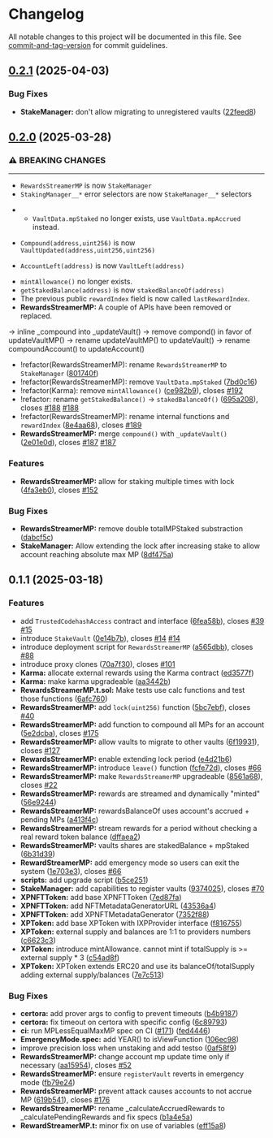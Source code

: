 # Changelog

All notable changes to this project will be documented in this file. See [commit-and-tag-version](https://github.com/absolute-version/commit-and-tag-version) for commit guidelines.

## [0.2.1](https://github.com/vacp2p/staking-reward-streamer/compare/v0.2.0...v0.2.1) (2025-04-03)


### Bug Fixes

* **StakeManager:** don't allow migrating to unregistered vaults ([22feed8](https://github.com/vacp2p/staking-reward-streamer/commit/22feed8dba99ca901829a97d2e1642f7e41be82c))

## [0.2.0](https://github.com/vacp2p/staking-reward-streamer/compare/v0.1.1...v0.2.0) (2025-03-28)


### ⚠ BREAKING CHANGES

* **

- `RewardsStreamerMP` is now `StakeManager`
- `StakingManager__*` error selectors are now `StakeManager__*`
  selectors
* - `VaultData.mpStaked` no longer exists, use `VaultData.mpAccrued`
instead.

- `Compound(address,uint256)` is now `VaultUpdated(address,uint256,uint256)`

- `AccountLeft(address)` is now `VaultLeft(address)`
* `mintAllowance()` no longer exists.
* `getStakedBalance(address)` is now `stakedBalanceOf(address)`
* The previous public `rewardIndex` field is now called `lastRewardIndex`.
* **RewardsStreamerMP:** A couple of APIs have been removed or replaced.

-> inline _compound into _updateVault()
-> remove compond() in favor of updateVaultMP()
-> rename updateVaultMP() to updateVault()
-> rename compoundAccount() to updateAccount()

* !refactor(RewardsStreamerMP): rename `RewardsStreamerMP` to `StakeManager` ([801740f](https://github.com/vacp2p/staking-reward-streamer/commit/801740f74fea983782302d65e5c9c34770b93ae3))
* !refactor(RewardsStreamerMP): remove `VaultData.mpStaked` ([7bd0c16](https://github.com/vacp2p/staking-reward-streamer/commit/7bd0c16872edb44a51e3432528cea5be332ff2bc))
* !refactor(Karma): remove `mintAllowance()` ([ce982b9](https://github.com/vacp2p/staking-reward-streamer/commit/ce982b9ce5033e22bc2e087f8146b7514287cb5c)), closes [#192](https://github.com/vacp2p/staking-reward-streamer/issues/192)
* !refactor: rename `getStakedBalance()` -> `stakedBalanceOf()` ([695a208](https://github.com/vacp2p/staking-reward-streamer/commit/695a2088041a53457e7809d00eddb65b858d072c)), closes [#188](https://github.com/vacp2p/staking-reward-streamer/issues/188) [#188](https://github.com/vacp2p/staking-reward-streamer/issues/188)
* !refactor(RewardsStreamerMP): rename internal functions and `rewardIndex` ([8e4aa68](https://github.com/vacp2p/staking-reward-streamer/commit/8e4aa682c118abb0c715a7f9540d78ea66503970)), closes [#189](https://github.com/vacp2p/staking-reward-streamer/issues/189)
* **RewardsStreamerMP:** merge `compound()` with `_updateVault()` ([2e01e0d](https://github.com/vacp2p/staking-reward-streamer/commit/2e01e0d03bc84660ea0ad643649ad6fa6496c27d)), closes [#187](https://github.com/vacp2p/staking-reward-streamer/issues/187) [#187](https://github.com/vacp2p/staking-reward-streamer/issues/187)


### Features

* **RewardsStreamerMP:** allow for staking multiple times with lock ([4fa3eb0](https://github.com/vacp2p/staking-reward-streamer/commit/4fa3eb06e08f7a8f64bfc18623ddcb430e024b67)), closes [#152](https://github.com/vacp2p/staking-reward-streamer/issues/152)


### Bug Fixes

* **RewardsStreamerMP:** remove double totalMPStaked substraction ([dabcf5c](https://github.com/vacp2p/staking-reward-streamer/commit/dabcf5c9908e70c3d57f645f2618ab39a02888ef))
* **StakeManager:** Allow extending the lock after increasing stake to allow account reaching absolute max MP ([8df475a](https://github.com/vacp2p/staking-reward-streamer/commit/8df475aab8c8d1935d48e9589c528d2ff15dc31a))

## 0.1.1 (2025-03-18)


### Features

* add `TrustedCodehashAccess` contract and interface ([6fea58b](https://github.com/vacp2p/staking-reward-streamer/commit/6fea58b334701a0f1d6c41e18434b70a05f47985)), closes [#39](https://github.com/vacp2p/staking-reward-streamer/issues/39) [#15](https://github.com/vacp2p/staking-reward-streamer/issues/15)
* introduce `StakeVault` ([0e14b7b](https://github.com/vacp2p/staking-reward-streamer/commit/0e14b7b3a6979bdcf9721bd6a4ccc9848590f24b)), closes [#14](https://github.com/vacp2p/staking-reward-streamer/issues/14) [#14](https://github.com/vacp2p/staking-reward-streamer/issues/14)
* introduce deployment script for `RewardsStreamerMP` ([a565dbb](https://github.com/vacp2p/staking-reward-streamer/commit/a565dbbac4bef5ba2a75103913039f7037b50110)), closes [#88](https://github.com/vacp2p/staking-reward-streamer/issues/88)
* introduce proxy clones ([70a7f30](https://github.com/vacp2p/staking-reward-streamer/commit/70a7f30d2a5aebc99dc231eecb438c2945827906)), closes [#101](https://github.com/vacp2p/staking-reward-streamer/issues/101)
* **Karma:** allocate external rewards using the Karma contract ([ed3577f](https://github.com/vacp2p/staking-reward-streamer/commit/ed3577f8c4bc52bf85c508d692e2088f50e2a9e7))
* **Karma:** make karma upgradeable ([aa3442b](https://github.com/vacp2p/staking-reward-streamer/commit/aa3442b577e2a1a3287b47080d4daa4d532da152))
* **RewardsStreamerMP.t.sol:** Make tests use calc functions and test those functions ([6afc760](https://github.com/vacp2p/staking-reward-streamer/commit/6afc760974bb58f9680da048d694e5f341b8811c))
* **RewardsStreamerMP:** add `lock(uint256)` function ([5bc7ebf](https://github.com/vacp2p/staking-reward-streamer/commit/5bc7ebf963c3000f2dee723e074921f68209efc5)), closes [#40](https://github.com/vacp2p/staking-reward-streamer/issues/40)
* **RewardsStreamerMP:** add function to compound all MPs for an account ([5e2dcba](https://github.com/vacp2p/staking-reward-streamer/commit/5e2dcbabd1bdd20a9f6a9961a64aae65966b20c5)), closes [#175](https://github.com/vacp2p/staking-reward-streamer/issues/175)
* **RewardsStreamerMP:** allow vaults to migrate to other vaults ([6f19931](https://github.com/vacp2p/staking-reward-streamer/commit/6f199313ecaacdd9ca634b5078a93a66045ecc22)), closes [#127](https://github.com/vacp2p/staking-reward-streamer/issues/127)
* **RewardsStreamerMP:** enable extending lock period ([e4d21b6](https://github.com/vacp2p/staking-reward-streamer/commit/e4d21b6caf386e8b7bfacc64b030575d5ae48906))
* **RewardsStreamerMP:** introduce `leave()` function ([fcfe72d](https://github.com/vacp2p/staking-reward-streamer/commit/fcfe72d050eae3ff5dab68fbe0e8ffac0b4c18e4)), closes [#66](https://github.com/vacp2p/staking-reward-streamer/issues/66)
* **RewardsStreamerMP:** make `RewardsStreamerMP` upgradeable ([8561a68](https://github.com/vacp2p/staking-reward-streamer/commit/8561a68ffd468d5d6251c9a4d0df65d78e7b302a)), closes [#22](https://github.com/vacp2p/staking-reward-streamer/issues/22)
* **RewardsStreamerMP:** rewards are streamed and dynamically "minted" ([56e9244](https://github.com/vacp2p/staking-reward-streamer/commit/56e92444e04043787180080eeb71e26272b4a4a1))
* **RewardsStreamerMP:** rewardsBalanceOf uses account's accrued + pending MPs ([a413f4c](https://github.com/vacp2p/staking-reward-streamer/commit/a413f4cbbb8938101d02cca5476e083781b78022))
* **RewardsStreamerMP:** stream rewards for a period without checking a real reward token balance ([dffaea2](https://github.com/vacp2p/staking-reward-streamer/commit/dffaea2a7395ae4a7e04babf979fe46a0d27ff48))
* **RewardsStreamerMP:** vaults shares are stakedBalance + mpStaked ([6b31d39](https://github.com/vacp2p/staking-reward-streamer/commit/6b31d3944f60aea66f108b5323ac4c6d7e9807e1))
* **RewardStreamerMP:** add emergency mode so users can exit the system ([1e703e3](https://github.com/vacp2p/staking-reward-streamer/commit/1e703e3f7106c9667847619f6028aff4484b4c4a)), closes [#66](https://github.com/vacp2p/staking-reward-streamer/issues/66)
* **scripts:** add upgrade script ([b5ce251](https://github.com/vacp2p/staking-reward-streamer/commit/b5ce251b8ed4632105a1fc5372c910b146b8afd4))
* **StakeManager:** add capabilities to register vaults ([9374025](https://github.com/vacp2p/staking-reward-streamer/commit/93740259240d3a09b401a12bb784c2408f318dd3)), closes [#70](https://github.com/vacp2p/staking-reward-streamer/issues/70)
* **XPNFTToken:** add base XPNFTToken ([7ed87fa](https://github.com/vacp2p/staking-reward-streamer/commit/7ed87fada9f88278ed29eddfe879f326fe8f9605))
* **XPNFTToken:** add NFTMetadataGeneratorURL ([43536a4](https://github.com/vacp2p/staking-reward-streamer/commit/43536a4dca9f8f97ffacd4804fd748c38032b380))
* **XPNFTToken:** add XPNFTMetadataGenerator ([7352f88](https://github.com/vacp2p/staking-reward-streamer/commit/7352f8837a182ec78317cd0a8d869326d260aed0))
* **XPToken:** add base XPToken with IXPProvider interface ([f816755](https://github.com/vacp2p/staking-reward-streamer/commit/f816755340a086c3c9e8cfa9ae2593da6d6200de))
* **XPToken:** external supply and balances are 1:1 to providers numbers ([c6623c3](https://github.com/vacp2p/staking-reward-streamer/commit/c6623c3d34524c1ab09eaeeefec4a8ec9425e270))
* **XPToken:** introduce mintAllowance. cannot mint if totalSupply is >= external supply * 3 ([c54ad8f](https://github.com/vacp2p/staking-reward-streamer/commit/c54ad8f361a40074ab84218b7be89ae699b92f98))
* **XPToken:** XPToken extends ERC20 and use its balanceOf/totalSupply adding external supply/balances ([7e7c513](https://github.com/vacp2p/staking-reward-streamer/commit/7e7c51302cb5eeb89402690e3c35d5818cc317ae))


### Bug Fixes

* **certora:** add prover args to config to prevent timeouts ([b4b9187](https://github.com/vacp2p/staking-reward-streamer/commit/b4b91873ed217a551c23b330e9eb76ea20d4f9c9))
* **certora:** fix timeout on certora with specific config ([6c89793](https://github.com/vacp2p/staking-reward-streamer/commit/6c897938540b36c187a8a473c0801eccb57c474c))
* **ci:** run MPLessEqualMaxMP spec on CI ([#171](https://github.com/vacp2p/staking-reward-streamer/issues/171)) ([fed4446](https://github.com/vacp2p/staking-reward-streamer/commit/fed444674919894f49f129b871c7a415ea763d2a))
* **EmergencyMode.spec:** add YEAR() to isViewFunction ([106ec98](https://github.com/vacp2p/staking-reward-streamer/commit/106ec9883956c80ce6ce3606ebb3fdcef376f84c))
* improve precision loss when unstaking and add testso ([0af58f9](https://github.com/vacp2p/staking-reward-streamer/commit/0af58f90fbbf609a9d268a22900bb3eceec26f98))
* **RewardsStreamerMP:** change account mp update time only if necessary ([aa15954](https://github.com/vacp2p/staking-reward-streamer/commit/aa15954d0c7a3bb62aee348fc5078ee708eb7f05)), closes [#52](https://github.com/vacp2p/staking-reward-streamer/issues/52)
* **RewardsStreamerMP:** ensure `registerVault` reverts in emergency mode ([fb79e24](https://github.com/vacp2p/staking-reward-streamer/commit/fb79e249fb3028c9adc36d67dabe920b2a3bc8a1))
* **RewardsStreamerMP:** prevent attack causes accounts to not accrue MP ([619b541](https://github.com/vacp2p/staking-reward-streamer/commit/619b541d2a4e586bd8d0487dade57fb55e39615b)), closes [#176](https://github.com/vacp2p/staking-reward-streamer/issues/176)
* **RewardsStreamerMP:** rename _calculateAccruedRewards to _calculatePendingRewards and fix specs ([b1a4e5a](https://github.com/vacp2p/staking-reward-streamer/commit/b1a4e5ad37b537e315415387a6cde1b017385cbf))
* **RewardStreamerMP.t:** minor fix on use of variables ([eff15a8](https://github.com/vacp2p/staking-reward-streamer/commit/eff15a8ade1d8a807386308d3444f3d1198bc603))
